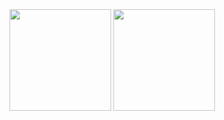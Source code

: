 

<div style: "display: inline_block">
  <a href="https://github.com/danielvasco29"><img height="180em" src="https://github-readme-stats.vercel.app/api?username=danielvasco29&show_icons=true&theme=github_light"/></a>
  <a href="https://github.com/danielvasco29"><img height="180em" src="https://github-readme-stats.vercel.app/api/top-langs/?username=danielvasco29&layout=compact&theme=github_ligh"/></a>
</div>

